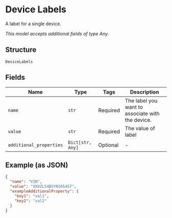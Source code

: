 
# Device Labels

A label for a single device.

*This model accepts additional fields of type Any.*

## Structure

`DeviceLabels`

## Fields

| Name | Type | Tags | Description |
|  --- | --- | --- | --- |
| `name` | `str` | Required | The label you want to associate with the device. |
| `value` | `str` | Required | The value of label |
| `additional_properties` | `Dict[str, Any]` | Optional | - |

## Example (as JSON)

```json
{
  "name": "VIN",
  "value": "XXUZL54B5YN105457",
  "exampleAdditionalProperty": {
    "key1": "val1",
    "key2": "val2"
  }
}
```

